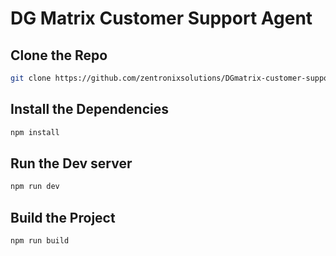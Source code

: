 # DG Matrix Customer Support Agent 

## Clone the Repo 

```bash
git clone https://github.com/zentronixsolutions/DGmatrix-customer-support-call-agent.git
```

## Install the Dependencies 

```javascript
npm install
```

## Run the Dev server

```javascript
npm run dev
```

## Build the Project 

```javascript
npm run build
```


